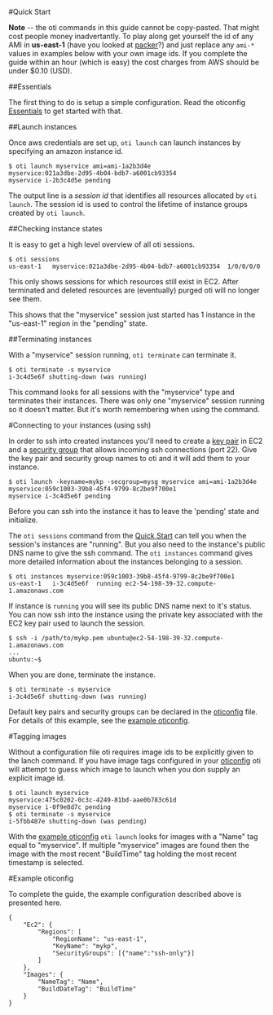 #Quick Start

**Note** -- the oti commands in this guide cannot be copy-pasted. That might
cost people money inadvertantly.  To play along get yourself the id of any AMI
in **us-east-1** (have you looked at
[packer](http://www.packer.io/intro/getting-started/build-image.html)?) and
just replace any `ami-*` values in examples below with your own image ids.  If
you complete the guide within an hour (which is easy) the cost charges from AWS
should be under $0.10 (USD).

##Essentials

The first thing to do is setup a simple configuration. Read the oticonfig
[Essentials](http://godoc.org/github.com/bmatsuo/oti/oticonfig#hdr-Essentials)
to get started with that.

##Launch instances

Once aws credentials are set up, `oti launch` can launch instances by
specifying an amazon instance id.

    $ oti launch myservice ami=ami-1a2b3d4e
    myservice:021a3dbe-2d95-4b04-bdb7-a6001cb93354
    myservice i-2b3c4d5e pending

The output line is a _session id_ that identifies all resources allocated by
`oti launch`.  The session id is used to control the lifetime of instance
groups created by `oti launch`.

##Checking instance states

It is easy to get a high level overview of all oti sessions.

    $ oti sessions
    us-east-1	myservice:021a3dbe-2d95-4b04-bdb7-a6001cb93354	1/0/0/0/0

This only shows sessions for which resources still exist in EC2.  After
terminated and deleted resources are (eventually) purged oti will no longer see
them.

This shows that the "myservice" session just started has 1 instance in the
"us-east-1" region in the "pending" state.

##Terminating instances

With a "myservice" session running, `oti terminate` can terminate it.

    $ oti terminate -s myservice
    i-3c4d5e6f shutting-down (was running)

This command looks for all sessions with the "myservice" type and terminates
their instances.  There was only one "myservice" session running so it doesn't
matter.  But it's worth remembering when using the command.

#Connecting to your instances (using ssh)

In order to ssh into created instances you'll need to create a [key
pair](http://docs.aws.amazon.com/AWSEC2/latest/UserGuide/ec2-key-pairs.html) in
EC2 and a [security
group](http://docs.aws.amazon.com/AWSEC2/latest/UserGuide/using-network-security.html)
that allows incoming ssh connections (port 22). Give the key pair and security
group names to oti and it will add them to your instance.

    $ oti launch -keyname=mykp -secgroup=mysg myservice ami=ami-1a2b3d4e
    myservice:059c1003-39b8-45f4-9799-8c2be9f700e1
    myservice i-3c4d5e6f pending

Before you can ssh into the instance it has to leave the 'pending' state and
initialize.

The `oti sessions` command from the [Quick Start](#Quick_Start) can tell you
when the session's instances are "running".  But you also need to the
instance's public DNS name to give the ssh command.  The `oti instances`
command gives more detailed information about the instances belonging to a
session.

    $ oti instances myservice:059c1003-39b8-45f4-9799-8c2be9f700e1
    us-east-1   i-3c4d5e6f  running ec2-54-198-39-32.compute-1.amazonaws.com

If instance is `running` you will see its public DNS name next to it's status.
You can now ssh into the instance using the private key associated with the EC2
key pair used to launch the session.

    $ ssh -i /path/to/mykp.pem ubuntu@ec2-54-198-39-32.compute-1.amazonaws.com
    ...
    ubuntu:~$

When you are done, terminate the instance.

    $ oti terminate -s myservice
    i-3c4d5e6f shutting-down (was running)

Default key pairs and security groups can be declared in the
[oticonfig](http://godoc.org/github.com/bmatsuo/oti/oticonfig#Ec2Region) file.
For details of this example, see the [example oticonfig](#Example_oticonfig).

#Tagging images

Without a configuration file oti requires image ids to be explicitly given to
the lanch command.  If you have image tags configured in your
[oticonfig](http://godoc.org/github.com/bmatsuo/oti/oticonfig#Images) oti will
attempt to guess which image to launch when you don supply an explicit image id.

    $ oti launch myservice
    myservice:475c0202-0c3c-4249-81bd-aae0b783c61d
    myservice i-0f9e8d7c pending
    $ oti terminate -s myservice
    i-5fbb487e shutting-down (was pending)

With the [example oticonfig](#Example_oticonfig) `oti launch` looks for images
with a "Name" tag equal to "myservice".  If multiple "myservice" images are
found then the image with the most recent "BuildTime" tag holding the most
recent timestamp is selected.

#Example oticonfig

To complete the guide, the example configuration described above is presented here.

    {
        "Ec2": {
            "Regions": [
                "RegionName": "us-east-1",
                "KeyName": "mykp",
                "SecurityGroups": [{"name":"ssh-only"}]
            ]
        },
        "Images": {
            "NameTag": "Name",
            "BuildDateTag": "BuildTime"
        }
    }
